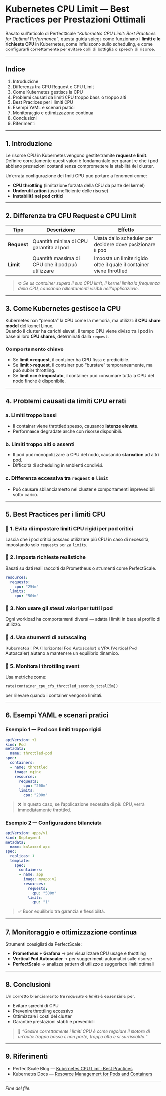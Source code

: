 # Kubernetes CPU Limit — Best Practices per Prestazioni Ottimali

Basato sull’articolo di PerfectScale *“Kubernetes CPU Limit: Best Practices for Optimal Performance”*, questa guida spiega come funzionano i **limiti e le richieste CPU** in Kubernetes, come influiscono sullo scheduling, e come configurarli correttamente per evitare colli di bottiglia o sprechi di risorse.

---

## Indice

1. Introduzione  
2. Differenza tra CPU Request e CPU Limit  
3. Come Kubernetes gestisce la CPU  
4. Problemi causati da limiti CPU troppo bassi o troppo alti  
5. Best Practices per i limiti CPU  
6. Esempi YAML e scenari pratici  
7. Monitoraggio e ottimizzazione continua  
8. Conclusioni  
9. Riferimenti

---

## 1. Introduzione

Le risorse CPU in Kubernetes vengono gestite tramite **request** e **limit**.  
Definire correttamente questi valori è fondamentale per garantire che i pod abbiano prestazioni costanti senza compromettere la stabilità del cluster.


Un’errata configurazione dei limiti CPU può portare a fenomeni come:

- **CPU throttling** (limitazione forzata della CPU da parte del kernel)
- **Underutilization** (uso inefficiente delle risorse)
- **Instabilità nei pod critici**

---

## 2. Differenza tra CPU Request e CPU Limit

| Tipo | Descrizione | Effetto |
|------|--------------|----------|
| **Request** | Quantità minima di CPU garantita al pod | Usata dallo scheduler per decidere dove posizionare il pod |
| **Limit** | Quantità massima di CPU che il pod può utilizzare | Imposta un limite rigido oltre il quale il container viene throttled |

> ⚙️ *Se un container supera il suo CPU limit, il kernel limita la frequenza della CPU, causando rallentamenti visibili nell’applicazione.*

---

## 3. Come Kubernetes gestisce la CPU

Kubernetes non “prenota” la CPU come la memoria, ma utilizza il **CPU share model** del kernel Linux.  
Quando il cluster ha carichi elevati, il tempo CPU viene diviso tra i pod in base ai loro **CPU shares**, determinati dalla `request`.


### Comportamento chiave

- Se **limit = request**, il container ha CPU fissa e predicibile.  
- Se **limit > request**, il container può “burstare” temporaneamente, ma può subire throttling.  
- Se **limit non è impostato**, il container può consumare tutta la CPU del nodo finché è disponibile.

---

## 4. Problemi causati da limiti CPU errati

### a. Limiti troppo bassi

- Il container viene throttled spesso, causando **latenze elevate**.  
- Performance degradate anche con risorse disponibili.

### b. Limiti troppo alti o assenti

- Il pod può monopolizzare la CPU del nodo, causando **starvation** ad altri pod.  
- Difficoltà di scheduling in ambienti condivisi.

### c. Differenza eccessiva tra `request` e `limit`

- Può causare sbilanciamento nel cluster e comportamenti imprevedibili sotto carico.

---

## 5. Best Practices per i limiti CPU

### 🔹 1. Evita di impostare limiti CPU rigidi per pod critici

Lascia che i pod critici possano utilizzare più CPU in caso di necessità, impostando solo `requests` senza `limits`.

### 🔹 2. Imposta richieste realistiche

Basati su dati reali raccolti da Prometheus o strumenti come PerfectScale.

```yaml
resources:
  requests:
    cpu: "250m"
  limits:
    cpu: "500m"
```

### 🔹 3. Non usare gli stessi valori per tutti i pod

Ogni workload ha comportamenti diversi — adatta i limiti in base al profilo di utilizzo.

### 🔹 4. Usa strumenti di autoscaling

Kubernetes HPA (Horizontal Pod Autoscaler) e VPA (Vertical Pod Autoscaler) aiutano a mantenere un equilibrio dinamico.

### 🔹 5. Monitora i throttling event

Usa metriche come:  
```promql
rate(container_cpu_cfs_throttled_seconds_total[5m])
```
per rilevare quando i container vengono limitati.

---

## 6. Esempi YAML e scenari pratici

### Esempio 1 — Pod con limiti troppo rigidi

```yaml
apiVersion: v1
kind: Pod
metadata:
  name: throttled-pod
spec:
  containers:
  - name: throttled
    image: nginx
    resources:
      requests:
        cpu: "200m"
      limits:
        cpu: "200m"
```

> ❌ In questo caso, se l’applicazione necessita di più CPU, verrà immediatamente throttled.

### Esempio 2 — Configurazione bilanciata

```yaml
apiVersion: apps/v1
kind: Deployment
metadata:
  name: balanced-app
spec:
  replicas: 3
  template:
    spec:
      containers:
      - name: app
        image: myapp:v2
        resources:
          requests:
            cpu: "500m"
          limits:
            cpu: "1"
```

> ✅ Buon equilibrio tra garanzia e flessibilità.

---

## 7. Monitoraggio e ottimizzazione continua

Strumenti consigliati da PerfectScale:

- **Prometheus + Grafana** → per visualizzare CPU usage e throttling
- **Vertical Pod Autoscaler** → per suggerimenti automatici sulle risorse
- **PerfectScale** → analizza pattern di utilizzo e suggerisce limiti ottimali


---

## 8. Conclusioni

Un corretto bilanciamento tra *requests* e *limits* è essenziale per:

- Evitare sprechi di CPU  
- Prevenire throttling eccessivo  
- Ottimizzare i costi del cluster  
- Garantire prestazioni stabili e prevedibili

> 🎯 *“Gestire correttamente i limiti CPU è come regolare il motore di un’auto: troppo basso e non parte, troppo alto e si surriscalda.”*

---

## 9. Riferimenti

- PerfectScale Blog — [Kubernetes CPU Limit: Best Practices](https://www.perfectscale.io/blog/kubernetes-cpu-limit-best-practises)  
- Kubernetes Docs — [Resource Management for Pods and Containers](https://kubernetes.io/docs/concepts/configuration/manage-resources-containers/)

---

*Fine del file*.
